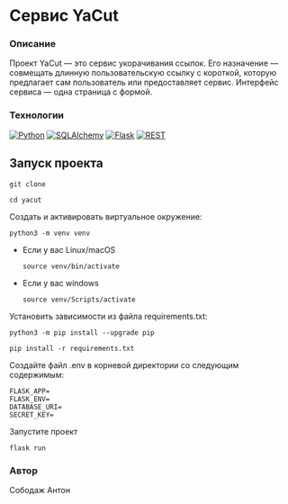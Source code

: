 # Cервис YaCut

### Описание
Проект YaCut — это сервис укорачивания ссылок. Его назначение — совмещать длинную пользовательскую ссылку с короткой, которую предлагает сам пользователь или предоставляет сервис.
Интерфейс сервиса — одна страница с формой.

### Технологии
[![Python](https://img.shields.io/badge/-Python-464646?style=flat&logo=Python&logoColor=ffffff&color=043A6B)](https://www.python.org/)
[![SQLAlchemy](https://img.shields.io/badge/-SQLAlchemy-464646?style=flat&logo=SQLAlchemy&logoColor=ffffff&color=043A6B)](https://www.sqlalchemy.org/)
[![Flask](https://img.shields.io/badge/-Flask-464646?style=flat&logo=Flask&logoColor=ffffff&color=043A6B)](https://flask.palletsprojects.com/en/2.3.x/)
[![REST](https://img.shields.io/badge/-REST-464646?style=flat&logo=REST&logoColor=ffffff&color=043A6B)](https://python-rest-framework.readthedocs.io/en/latest/)

## Запуск проекта
```
git clone 
```

```
cd yacut
```

Cоздать и активировать виртуальное окружение:

```
python3 -m venv venv
```

* Если у вас Linux/macOS

    ```
    source venv/bin/activate
    ```

* Если у вас windows

    ```
    source venv/Scripts/activate
    ```

Установить зависимости из файла requirements.txt:

```
python3 -m pip install --upgrade pip
```

```
pip install -r requirements.txt
```
Создайте файл .env в корневой директории со следующим содержимым:
```
FLASK_APP=
FLASK_ENV=
DATABASE_URI=
SECRET_KEY=
```
Запустите проект
```
flask run
```
### Автор
Сободаж Антон
